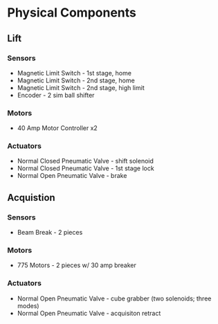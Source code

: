 # Physical Components 
## Lift
### Sensors
* Magnetic Limit Switch - 1st stage, home
* Magnetic Limit Switch - 2nd stage, home
* Magnetic Limit Switch - 2nd stage, high limit
* Encoder - 2 sim ball shifter
### Motors
* 40 Amp Motor Controller x2
### Actuators 
* Normal Closed Pneumatic Valve - shift solenoid
* Normal Closed Pneumatic Valve - 1st stage lock
* Normal Open Pneumatic Valve - brake 
## Acquistion 
### Sensors 
* Beam Break - 2 pieces 
### Motors 
* 775 Motors - 2 pieces w/ 30 amp breaker
### Actuators 
* Normal Open Pneumatic Valve - cube grabber (two solenoids; three modes) 
* Normal Open Pneumatic Valve - acquisiton retract
